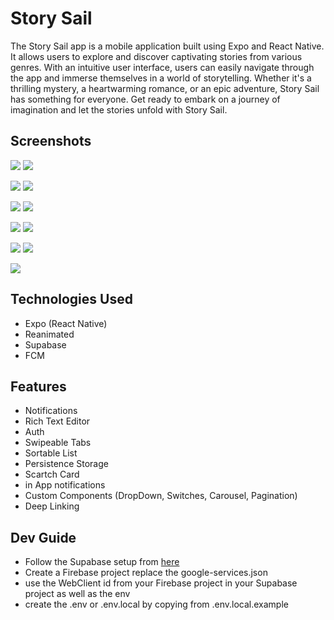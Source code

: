 # Story Sail

The Story Sail app is a mobile application built using Expo and React Native. It allows users to explore and discover captivating stories from various genres. With an intuitive user interface, users can easily navigate through the app and immerse themselves in a world of storytelling. Whether it's a thrilling mystery, a heartwarming romance, or an epic adventure, Story Sail has something for everyone. Get ready to embark on a journey of imagination and let the stories unfold with Story Sail.



## Screenshots
![](https://github.com/Akanksha-Verma31/task-management/blob/master/screenshots/ss1(1).jpeg)  ![](https://github.com/Akanksha-Verma31/task-management/blob/master/screenshots/ss1(2).jpeg)

![](https://github.com/Akanksha-Verma31/task-management/blob/master/screenshots/ss1(3).jpeg)  ![](https://github.com/Akanksha-Verma31/task-management/blob/master/screenshots/ss1(4).jpeg)

![](https://github.com/Akanksha-Verma31/task-management/blob/master/screenshots/ss1(5).jpeg)  ![](https://github.com/Akanksha-Verma31/task-management/blob/master/screenshots/ss1(6).jpeg)

![](https://github.com/Akanksha-Verma31/task-management/blob/master/screenshots/ss1(7).jpeg)  ![](https://github.com/Akanksha-Verma31/task-management/blob/master/screenshots/ss1(8).jpeg)

![](https://github.com/Akanksha-Verma31/task-management/blob/master/screenshots/ss1(9).jpeg)  ![](https://github.com/Akanksha-Verma31/task-management/blob/master/screenshots/ss1(10).jpeg)

![](https://github.com/Akanksha-Verma31/task-management/blob/master/screenshots/ss1(11).jpeg)



## Technologies Used
* Expo (React Native)
* Reanimated
* Supabase
* FCM

## Features
* Notifications
* Rich Text Editor
* Auth
* Swipeable Tabs
* Sortable List
* Persistence Storage
* Scartch Card
* in App notifications
* Custom Components (DropDown, Switches, Carousel, Pagination)
* Deep Linking

## Dev Guide
* Follow the Supabase setup from [here](https://github.com/supabase/supabase/tree/master/examples/user-management/expo-push-notifications#readme)
* Create a Firebase project replace the google-services.json
* use the WebClient id from your Firebase project in your Supabase project as well as the env
* create the .env or .env.local by copying from .env.local.example